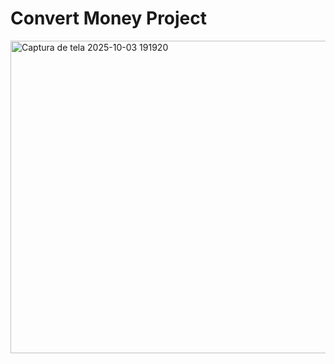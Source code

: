 
<h1 font-size="50">Convert Money Project</h1>

<img width="600" height="500" alt="Captura de tela 2025-10-03 191920" src="https://github.com/user-attachments/assets/546dc0f1-fb20-4ef7-b7ae-6d3e4e19a2aa" />
